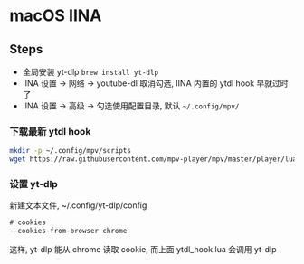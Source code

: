 # macOS IINA

## Steps

- 全局安装 yt-dlp `brew install yt-dlp`
- IINA 设置 -> 网络 -> youtube-dl 取消勾选, IINA 内置的 ytdl hook 早就过时了
- IINA 设置 -> 高级 -> 勾选使用配置目录, 默认 `~/.config/mpv/`

### 下载最新 ytdl hook

```sh
mkdir -p ~/.config/mpv/scripts
wget https://raw.githubusercontent.com/mpv-player/mpv/master/player/lua/ytdl_hook.lua -O ~/.config/mpv/scripts/ytdl_hook.lua
```

### 设置 yt-dlp

新建文本文件, ~/.config/yt-dlp/config

```txt
# cookies
--cookies-from-browser chrome
```

这样, yt-dlp 能从 chrome 读取 cookie, 而上面 ytdl_hook.lua 会调用 yt-dlp
